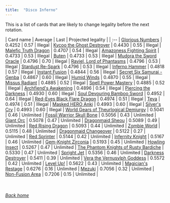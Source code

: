 ```yaml
---
title:  "Disco Inferno"
---
```


This is a list of cards that are likely to change legality before the next rotation.

| Card name | Average | Last | Projected legality |
| :-- |
[Glorious Numbers](https://db.ygoprodeck.com/card/?search=Glorious%20Numbers) | 0.4252 | 0.57 | Illegal |
[Kycoo the Ghost Destroyer](https://db.ygoprodeck.com/card/?search=Kycoo%20the%20Ghost%20Destroyer) | 0.4430 | 0.55 | Illegal |
[Malefic Truth Dragon](https://db.ygoprodeck.com/card/?search=Malefic%20Truth%20Dragon) | 0.4707 | 0.54 | Illegal |
[Amazoness Fighting Spirit](https://db.ygoprodeck.com/card/?search=Amazoness%20Fighting%20Spirit) | 0.4733 | 0.53 | Illegal |
[Buten](https://db.ygoprodeck.com/card/?search=Buten) | 0.4733 | 0.53 | Illegal |
[Mudora the Sword Oracle](https://db.ygoprodeck.com/card/?search=Mudora%20the%20Sword%20Oracle) | 0.4796 | 0.70 | Illegal |
[Raviel, Lord of Phantasms](https://db.ygoprodeck.com/card/?search=Raviel,%20Lord%20of%20Phantasms) | 0.4796 | 0.53 | Illegal |
[Stardust Re-Spark](https://db.ygoprodeck.com/card/?search=Stardust%20Re-Spark) | 0.4796 | 0.53 | Illegal |
[Inferno Hammer](https://db.ygoprodeck.com/card/?search=Inferno%20Hammer) | 0.4818 | 0.57 | Illegal |
[Instant Fusion](https://db.ygoprodeck.com/card/?search=Instant%20Fusion) | 0.4844 | 0.56 | Illegal |
[Secret Six Samurai - Genba](https://db.ygoprodeck.com/card/?search=Secret%20Six%20Samurai%20-%20Genba) | 0.4867 | 0.60 | Illegal |
[Humid Winds](https://db.ygoprodeck.com/card/?search=Humid%20Winds) | 0.4870 | 0.55 | Illegal |
[Missus Radiant](https://db.ygoprodeck.com/card/?search=Missus%20Radiant) | 0.4885 | 0.52 | Illegal |
[Spell Power Mastery](https://db.ygoprodeck.com/card/?search=Spell%20Power%20Mastery) | 0.4885 | 0.52 | Illegal |
[Archfiend's Awakening](https://db.ygoprodeck.com/card/?search=Archfiend's%20Awakening) | 0.4896 | 0.54 | Illegal |
[Piercing the Darkness](https://db.ygoprodeck.com/card/?search=Piercing%20the%20Darkness) | 0.4930 | 0.60 | Illegal |
[Soul Devouring Bamboo Sword](https://db.ygoprodeck.com/card/?search=Soul%20Devouring%20Bamboo%20Sword) | 0.4952 | 0.64 | Illegal |
[Red-Eyes Black Flare Dragon](https://db.ygoprodeck.com/card/?search=Red-Eyes%20Black%20Flare%20Dragon) | 0.4974 | 0.51 | Illegal |
[Teva](https://db.ygoprodeck.com/card/?search=Teva) | 0.4974 | 0.51 | Illegal |
[Masked HERO Anki](https://db.ygoprodeck.com/card/?search=Masked%20HERO%20Anki) | 0.4993 | 0.60 | Illegal |
[Silver's Cry](https://db.ygoprodeck.com/card/?search=Silver's%20Cry) | 0.4993 | 0.60 | Illegal |
[World Gears of Theurlogical Demiurgy](https://db.ygoprodeck.com/card/?search=World%20Gears%20of%20Theurlogical%20Demiurgy) | 0.5041 | 0.46 | Unlimited |
[Fossil Warrior Skull Bone](https://db.ygoprodeck.com/card/?search=Fossil%20Warrior%20Skull%20Bone) | 0.5056 | 0.43 | Unlimited |
[Giant Orc](https://db.ygoprodeck.com/card/?search=Giant%20Orc) | 0.5078 | 0.47 | Unlimited |
[Dragonmaid Sheou](https://db.ygoprodeck.com/card/?search=Dragonmaid%20Sheou) | 0.5089 | 0.49 | Unlimited |
[Red Rising Dragon](https://db.ygoprodeck.com/card/?search=Red%20Rising%20Dragon) | 0.5093 | 0.44 | Unlimited |
[Zombie World](https://db.ygoprodeck.com/card/?search=Zombie%20World) | 0.5115 | 0.48 | Unlimited |
[Dragonmaid Changeover](https://db.ygoprodeck.com/card/?search=Dragonmaid%20Changeover) | 0.5122 | 0.27 | Unlimited |
[Red Sprinter](https://db.ygoprodeck.com/card/?search=Red%20Sprinter) | 0.5144 | 0.42 | Unlimited |
[Infernity Knight](https://db.ygoprodeck.com/card/?search=Infernity%20Knight) | 0.5167 | 0.46 | Unlimited |
[Gem-Knight Zirconia](https://db.ygoprodeck.com/card/?search=Gem-Knight%20Zirconia) | 0.5193 | 0.45 | Unlimited |
[Howling Insect](https://db.ygoprodeck.com/card/?search=Howling%20Insect) | 0.5267 | 0.47 | Unlimited |
[The Phantom Knights of Rusty Bardiche](https://db.ygoprodeck.com/card/?search=The%20Phantom%20Knights%20of%20Rusty%20Bardiche) | 0.5330 | 0.47 | Unlimited |
[Spright Jet](https://db.ygoprodeck.com/card/?search=Spright%20Jet) | 0.5356 | 0.46 | Unlimited |
[Darkness Destroyer](https://db.ygoprodeck.com/card/?search=Darkness%20Destroyer) | 0.5411 | 0.39 | Unlimited |
[Vera the Vernusylph Goddess](https://db.ygoprodeck.com/card/?search=Vera%20the%20Vernusylph%20Goddess) | 0.5572 | 0.42 | Unlimited |
[Level Up!](https://db.ygoprodeck.com/card/?search=Level%20Up!) | 0.5622 | 0.43 | Unlimited |
[Magician's Restage](https://db.ygoprodeck.com/card/?search=Magician's%20Restage) | 0.6276 | 0.16 | Unlimited |
[Mezuki](https://db.ygoprodeck.com/card/?search=Mezuki) | 0.7056 | 0.32 | Unlimited |
[Non-Fusion Area](https://db.ygoprodeck.com/card/?search=Non-Fusion%20Area) | 0.7206 | 0.15 | Unlimited |

<br>

###### [Back home](index)